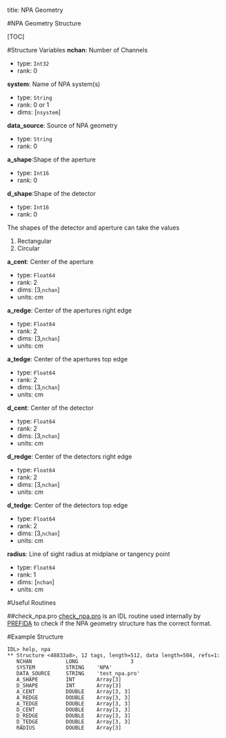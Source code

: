 title: NPA Geometry

#NPA Geometry Structure

[TOC]

#Structure Variables
**nchan**: Number of Channels

* type: `Int32`
* rank: 0

**system**: Name of NPA system(s)

* type: `String`
* rank: 0 or 1
* dims: [`nsystem`]

**data_source**: Source of NPA geometry

* type: `String`
* rank: 0

**a_shape**:Shape of the aperture

* type: `Int16`
* rank: 0

**d_shape**:Shape of the detector

* type: `Int16`
* rank: 0

The shapes of the detector and aperture can take the values

1. Rectangular
2. Circular

**a_cent**: Center of the aperture

* type: `Float64`
* rank: 2
* dims: [3,`nchan`]
* units: cm

**a_redge**: Center of the apertures right edge

* type: `Float64`
* rank: 2
* dims: [3,`nchan`]
* units: cm

**a_tedge**: Center of the apertures top edge

* type: `Float64`
* rank: 2
* dims: [3,`nchan`]
* units: cm

**d_cent**: Center of the detector

* type: `Float64`
* rank: 2
* dims: [3,`nchan`]
* units: cm

**d_redge**: Center of the detectors right edge

* type: `Float64`
* rank: 2
* dims: [3,`nchan`]
* units: cm

**d_tedge**: Center of the detectors top edge

* type: `Float64`
* rank: 2
* dims: [3,`nchan`]
* units: cm

**radius**: Line of sight radius at midplane or tangency point

* type: `Float64`
* rank: 1
* dims: [`nchan`]
* units: cm

#Useful Routines

##check_npa.pro
[check_npa.pro](|url|/sourcefile/check_npa.pro.html) is an IDL routine used internally by [PREFIDA](|url|/sourcefile/prefida.pro.html) to check if the NPA geometry structure has the correct format.

#Example Structure
```
IDL> help, npa
** Structure <48833a8>, 12 tags, length=512, data length=504, refs=1:
   NCHAN           LONG                 3
   SYSTEM          STRING    'NPA'
   DATA_SOURCE     STRING    'test_npa.pro'
   A_SHAPE         INT       Array[3]
   D_SHAPE         INT       Array[3]
   A_CENT          DOUBLE    Array[3, 3]
   A_REDGE         DOUBLE    Array[3, 3]
   A_TEDGE         DOUBLE    Array[3, 3]
   D_CENT          DOUBLE    Array[3, 3]
   D_REDGE         DOUBLE    Array[3, 3]
   D_TEDGE         DOUBLE    Array[3, 3]
   RADIUS          DOUBLE    Array[3]
```

